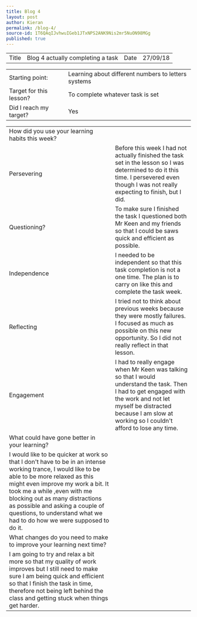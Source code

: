 ```yaml
---
title: Blog 4
layout: post
author: Kieran
permalink: /blog-4/
source-id: 1T6QAqIJvhwuIGeb1JTxNPS2ANK9Nis2mr5NuON98MGg
published: true
---
```

<table>
  <tr>
    <td>Title</td>
    <td>Blog 4 actually completing a task</td>
    <td>Date</td>
    <td>27/09/18</td>
  </tr>
</table>


<table>
  <tr>
    <td>Starting point:</td>
    <td>Learning about different numbers to letters systems</td>
  </tr>
  <tr>
    <td>Target for this lesson?</td>
    <td>To complete whatever task is set</td>
  </tr>
  <tr>
    <td>Did I reach my target? </td>
    <td>Yes</td>
  </tr>
</table>


<table>
  <tr>
    <td>How did you use your learning habits this week?</td>
    <td></td>
  </tr>
  <tr>
    <td>Persevering</td>
    <td>Before this week I had not actually finished the task set in the lesson so I was determined to do it this time. I persevered even though I was not really expecting to finish, but I did.</td>
  </tr>
  <tr>
    <td>Questioning?</td>
    <td>To make sure I finished the task I questioned both Mr Keen and my friends so that I could be saws quick and efficient as possible.</td>
  </tr>
  <tr>
    <td>Independence</td>
    <td>I needed to be independent so that this task completion is not a one time. The plan is to carry on like this and complete the task week.</td>
  </tr>
  <tr>
    <td>Reflecting</td>
    <td>I tried not to think about previous weeks because they were mostly failures. I focused as much as possible on this new opportunity. So I did not really reflect in that lesson.</td>
  </tr>
  <tr>
    <td>Engagement</td>
    <td>I had to really engage when Mr Keen was talking so that I would understand the task. Then I had to get engaged with the work and not let myself be distracted because I am slow at working so I couldn't afford to lose any time.</td>
  </tr>
  <tr>
    <td>What could have gone better in your learning?</td>
    <td></td>
  </tr>
  <tr>
    <td>I would like to be quicker at work so that I don't have to be in an intense working trance, I would like to be  able to be more relaxed as this might even improve my work a bit. It took me  a while ,even with me blocking out as many distractions as possible and asking a couple of questions, to understand what we had to do how we were supposed to do it.</td>
    <td></td>
  </tr>
  <tr>
    <td>What changes do you need to make to improve your learning next time?</td>
    <td></td>
  </tr>
  <tr>
    <td>I am going to try and relax a bit more so that my quality of work improves but I still need to make sure I am being quick and efficient so that I finish the task in time, therefore not being left behind the class and getting stuck when things get harder.</td>
    <td></td>
  </tr>
</table>


